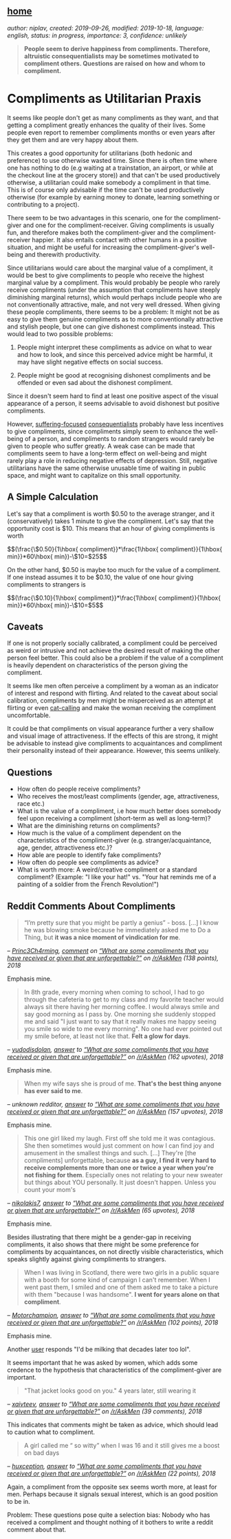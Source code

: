 [home](./index.md)
------------------

*author: niplav, created: 2019-09-26, modified: 2019-10-18, language: english, status: in progress, importance: 3, confidence: unlikely*

> __People seem to derive happiness from compliments. Therefore,
> altruistic consequentialists may be sometimes motivated to compliment
> others. Questions are raised on how and whom to compliment.__

Compliments as Utilitarian Praxis
=================================

It seems like <!--TODO: source here, perhaps a link to reddit of people
complaining about not getting enough compliments--> people don't get
as many compliments as they want, and that getting a compliment greatly
enhances the quality of their lives. <!--Again, link to a reddit thread
of people talking about how they remember compliments from years ago.-->
Some people even report to remember compliments months or even years after
they get them and are very happy about them.

This creates a good opportunity for utilitarians (both hedonic and
preference) to use otherwise wasted time. Since there is often time
where one has nothing to do (e.g waiting at a trainstation, an airport,
or while at the checkout line at the grocery store)) and that can't
be used productively otherwise, a utilitarian could make somebody a
compliment in that time. This is of course only advisable if the time
can't be used productively otherwise (for example by earning money to
donate, learning something or contributing to a project).

There seem to be two advantages in this scenario, one for the
compliment-giver and one for the compliment-receiver. Giving compliments
is usually fun, and therefore makes both the compliment-giver and
the compliment-receiver happier. It also entails contact with other
humans in a positive situation, and might be useful for increasing the
compliment-giver's well-being and therewith productivity.

Since utilitarians would care about the marginal value of a compliment,
it would be best to give compliments to people who receive the highest
marginal value by a compliment. This would probably be people who rarely
receive compliments (under the assumption that compliments have steeply
diminishing marginal returns), which would perhaps include people who
are not conventionally attractive, male, and not very well dressed.
When giving these people compliments, there seems to be a problem:
It might not be as easy to give them genuine compliments as to more
conventionally attractive and stylish people, but one can give dishonest
compliments instead. This would lead to two possible problems:

1. People might interpret these compliments as advice on what to wear
and how to look, and since this perceived advice might be harmful, it
may have slight negative effects on social success.

2. People might be good at recognising dishonest compliments and
be offended or even sad about the dishonest compliment.

Since it doesn't seem hard to find at least one positive aspect of the
visual appearance of a person, it seems advisable to avoid dishonest
but positive compliments.

However,
[suffering-focused](https://foundational-research.org/the-case-for-suffering-focused-ethics/)
[consequentialists](https://plato.stanford.edu/entries/consequentialism/)
probably have less incentives to give compliments, since compliments
simply seem to enhance the well-being of a person, and compliments to
random strangers would rarely be given to people who suffer greatly. A
weak case can be made that compliments seem to have a long-term effect
on well-being and might rarely play a role in reducing negative effects
of depression. Still, negative utilitarians have the same otherwise
unusable time of waiting in public space, and might want to capitalize
on this small opportunity.

A Simple Calculation
--------------------

Let's say that a compliment is worth \$0.50 to the average stranger,
and it (conservatively) takes 1 minute to give the compliment. Let's
say that the opportunity cost is \$10. This means that an hour of giving
compliments is worth

<div>
	$$(\frac{\$0.50}{1\hbox{ compliment}}*\frac{1\hbox{ compliment}}{1\hbox{ min}}*60\hbox{ min})-\$10=$25$$
</div>

On the other hand, \$0.50 is maybe too much for the value of a compliment.
If one instead assumes it to be \$0.10, the value of one hour giving
compliments to strangers is

<div>
	$$(\frac{\$0.10}{1\hbox{ compliment}}*\frac{1\hbox{ compliment}}{1\hbox{ min}}*60\hbox{ min})-\$10=$5$$
</div>

Caveats
-------

If one is not properly socially calibrated, a compliment could be
perceived as weird or intrusive and not achieve the desired result of
making the other person feel better. This could also be a problem if
the value of a compliment is heavily dependent on characteristics of
the person giving the compliment.

It seems like men often perceive a compliment
by a woman as an indicator of interest <!-- TODO: read
/usr/local/doc/unread/blackpill/the_misperception_of_sexual_interest_perilloux_et_al_2012.pdf
and quote it--> and respond with flirting. And related
to the caveat about social calibration, compliments by
men might be misperceived as an attempt at flirting or even
[cat-calling](https://en.wikipedia.org/wiki/Street_harassment) and make
the woman receiving the compliment uncomfortable.

It could be that compliments on visual appearance further a very shallow
and visual image of attractiveness. If the effects of this are strong,
it might be advisable to instead give compliments to acquaintances and
compliment their personality instead of their appearance. However, this
seems unlikely.

Questions
---------

* How often do people receive compliments?
* Who receives the most/least compliments (gender, age, attractiveness, race etc.)
* What is the value of a compliment, i.e how much better does somebody feel upon receiving a compliment (short-term as well as long-term)?
* What are the diminishing returns on compliments?
* How much is the value of a compliment dependent on the characteristics of the compliment-giver (e.g. stranger/acquaintance, age, gender, attractiveness etc.)?
* How able are people to identify fake compliments?
* How often do people see compliments as advice?
* What is worth more: A weird/creative compliment or a standard compliment? (Example: "I like your hat!" vs. "Your hat reminds me of a painting of a soldier from the French Revolution!")

Reddit Comments About Compliments
----------------------------------

> “I’m pretty sure that you might be partly a genius” - boss. […]
> I know he was blowing smoke because he immediately asked me to Do a
> Thing, but __it was a nice moment of vindication for me__.

*– [Princ3Ch4rming](https://old.reddit.com/user/Princ3Ch4rming), [comment](https://old.reddit.com/r/AskMen/comments/9ir0rd/what_are_some_compliments_that_you_have_received/e6lq0ff/) on [“What are some compliments that you have received or given that are unforgettable?”](https://old.reddit.com/r/AskMen/comments/9ir0rd/what_are_some_compliments_that_you_have_received/) on [/r/AskMen](https://old.reddit.com/r/AskMen/) (138 points), 2018*

Emphasis mine.

> In 8th grade, every morning when coming to school, I had to go through
> the cafeteria to get to my class and my favorite teacher would always
> sit there having her morning coffee. I would always smile and say good
> morning as I pass by. One morning she suddenly stopped me and said
> "I just want to say that it really makes me happy seeing you smile so
> wide to me every morning". No one had ever pointed out my smile before,
> at least not like that. __Felt a glow for days__.

*– [yudodisdolan](https://old.reddit.com/user/yudodisdolan), [answer](https://old.reddit.com/r/AskMen/comments/9ir0rd/what_are_some_compliments_that_you_have_received/e6lr3cs/) to [“What are some compliments that you have received or given that are unforgettable?”](https://old.reddit.com/r/AskMen/comments/9ir0rd/what_are_some_compliments_that_you_have_received/) on [/r/AskMen](https://old.reddit.com/r/AskMen/) (162 upvotes), 2018*

Emphasis mine.

> When my wife says she is proud of me. __That's the best thing anyone
> has ever said to me__.

*– unknown redditor, [answer](https://old.reddit.com/r/AskMen/comments/9ir0rd/what_are_some_compliments_that_you_have_received/e6lpg1p/) to [“What are some compliments that you have received or given that are unforgettable?”](https://old.reddit.com/r/AskMen/comments/9ir0rd/what_are_some_compliments_that_you_have_received/) on [/r/AskMen](https://old.reddit.com/r/AskMen/) (157 upvotes), 2018*

Emphasis mine.

> This one girl liked my laugh. First off she told me it was
> contagious. She then sometimes would just comment on how I can find
> joy and amusement in the smallest things and such. […]  They're [the
> compliments] unforgettable, because __as a guy, I find it very hard to
> receive complements more than one or twice a year when you're not fishing
> for them__. Especially ones not relating to your new sweater but things
> about YOU personally. It just doesn't happen. Unless you count your mom's

*– [nikolakis7](https://old.reddit.com/user/nikolakis7), [answer](https://old.reddit.com/r/AskMen/comments/9ir0rd/what_are_some_compliments_that_you_have_received/e6ltxwt/) to [“What are some compliments that you have received or given that are unforgettable?”](https://old.reddit.com/r/AskMen/comments/9ir0rd/what_are_some_compliments_that_you_have_received/) on [/r/AskMen](https://old.reddit.com/r/AskMen/) (65 upvotes), 2018*

Emphasis mine.

Besides illustrating that there might be a gender-gap in receiving
compliments, it also shows that there might be some preference for
compliments by acquaintances, on not directly visible characteristics,
which speaks slightly against giving compliments to strangers.

> When I was living in Scotland, there were two girls in a public square
with a booth for some kind of campaign I can't remember. When I went
past them, I smiled and one of them asked me to take a picture with them
"because I was handsome". __I went for years alone on that compliment__.

*– [Motorchampion](https://old.reddit.com/user/Motorchampion), [answer](https://old.reddit.com/r/AskMen/comments/9ir0rd/what_are_some_compliments_that_you_have_received/e6lt115/) to [“What are some compliments that you have received or given that are unforgettable?”](https://old.reddit.com/r/AskMen/comments/9ir0rd/what_are_some_compliments_that_you_have_received/) on [/r/AskMen](https://old.reddit.com/r/AskMen/) (102 points), 2018*

Emphasis mine.

Another [user](https://old.reddit.com/user/archon_rising) responds
"I'd be milking that decades later too lol".

It seems important that he was asked by women, which adds some credence
to the hypothesis that characteristics of the compliment-giver are
important.

> "That jacket looks good on you." 4 years later, still wearing it

*– [xaivteev](https://old.reddit.com/user/xaivteev), [answer](https://old.reddit.com/r/AskMen/comments/9ir0rd/what_are_some_compliments_that_you_have_received/e6luike/) to [“What are some compliments that you have received or given that are unforgettable?”](https://old.reddit.com/r/AskMen/comments/9ir0rd/what_are_some_compliments_that_you_have_received/) on [/r/AskMen](https://old.reddit.com/r/AskMen/) (39 comments), 2018*

This indicates that comments might be taken as advice, which should lead
to caution what to compliment.

> A girl called me “ so witty” when I was 16 and it still gives me
> a boost on bad days

*– [huxception](https://old.reddit.com/user/huxception), [answer](https://old.reddit.com/r/AskMen/comments/9ir0rd/what_are_some_compliments_that_you_have_received/e6ltl4g/) to [“What are some compliments that you have received or given that are unforgettable?”](https://old.reddit.com/r/AskMen/comments/9ir0rd/what_are_some_compliments_that_you_have_received/) on [/r/AskMen](https://old.reddit.com/r/AskMen/) (22 points), 2018*

Again, a compliment from the opposite sex seems worth more, at least
for men. Perhaps because it signals sexual interest, which is an good
position to be in.

Problem: These questions pose quite a selection bias: Nobody who has
received a compliment and thought nothing of it bothers to write a reddit
comment about that.

<!--TODO: Collect all top-level comments on these threads, analyse them
after mentioning age/gender/race/relative status of the compliment-giver
and the compliment-receiver, and the time-frame of the worth of the
compliment. Compare them.  Data source: Reddit search for "compliment",
"best compliment", "top compliment", analyse first 10 threads.  Other
datapoints worth considering: was it taken as advice, which situation
(acquaintance, stranger, unknown-->

<!--
* https://old.reddit.com/r/AskMen/comments/9ir0rd/what_are_some_compliments_that_you_have_received/
* https://old.reddit.com/r/AskMen/comments/a927iv/men_of_reddit_what_are_some_compliments_i_can/
* https://old.reddit.com/r/AskReddit/comments/b62q7x/what_was_a_small_compliment_that_you_have/
* https://old.reddit.com/r/AskMen/comments/aryimh/as_someone_who_thinks_that_guys_dont_get_alot_of/
* https://old.reddit.com/r/AskReddit/comments/5rq1oz/ladies_what_is_a_compliment_men_give_that_you/
* https://old.reddit.com/r/AskMen/comments/51lnum/whats_the_best_compliment_youve_ever_received/
* https://old.reddit.com/r/AskReddit/comments/cflyop/what_is_the_best_compliment_youve_ever_received/
* https://old.reddit.com/r/AskReddit/comments/cc8h6j/whats_the_best_compliment_youve_ever_received/
* https://old.reddit.com/r/MensLib/comments/ct1msm/men_appreciate_compliments_and_dont_receive_them/
* https://books.google.de/books?hl=de&lr=&id=2bxHAAAAQBAJ&oi=fnd&pg=PA3&dq=compliment&ots=PTVzpD6ViM&sig=jeHizky7xuYFRKhix-iPUosxkn8&redir_esc=y#v=onepage&q=compliment&f=false
-->

<!--TODO: personal experience with giving compliments to strangers-->
